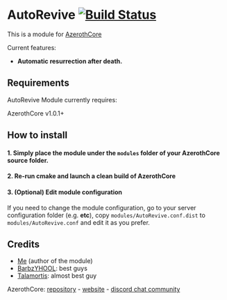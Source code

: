 # AutoRevive [![Build Status](https://travis-ci.org/Winfidonarleyan/AutoRevive-module.svg?branch=master)](https://travis-ci.org/Winfidonarleyan/AutoRevive-module)

This is a module for [AzerothCore](http://www.azerothcore.org)

Current features:

- **Automatic resurrection after death.**

## Requirements

AutoRevive Module currently requires:

AzerothCore v1.0.1+

## How to install

#### 1. Simply place the module under the `modules` folder of your AzerothCore source folder.

#### 2. Re-run cmake and launch a clean build of AzerothCore

#### 3. (Optional) Edit module configuration

If you need to change the module configuration, go to your server configuration folder (e.g. **etc**), copy `modules/AutoRevive.conf.dist` to `modules/AutoRevive.conf` and edit it as you prefer.

## Credits
* [Me](https://github.com/Winfidonarleyan) (author of the module)
* [BarbzYHOOL](https://github.com/barbzyhool): best guys
* [Talamortis](https://github.com/talamortis): almost best guy

AzerothCore: [repository](https://github.com/azerothcore) - [website](http://azerothcore.org/) - [discord chat community](https://discord.gg/PaqQRkd)
